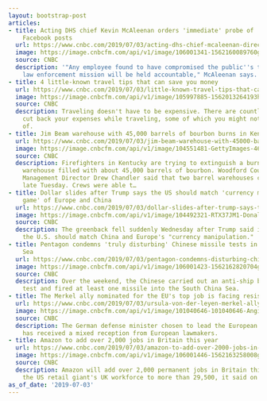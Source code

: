 ```yaml
---
layout: bootstrap-post
articles:
- title: Acting DHS chief Kevin McAleenan orders 'immediate' probe of 'inexcusable'
    Facebook posts
  url: https://www.cnbc.com/2019/07/03/acting-dhs-chief-mcaleenan-directs-probe-of-inexcusable-facebook-posts.html
  image: https://image.cnbcfm.com/api/v1/image/106001341-1562160089760gettyimages-1158863342.jpeg?v=1562160115
  source: CNBC
  description: '"Any employee found to have compromised the public''s trust in our
    law enforcement mission will be held accountable," McAleenan says.'
- title: 4 little-known travel tips that can save you money
  url: https://www.cnbc.com/2019/07/03/little-known-travel-tips-that-can-save-you-money.html
  image: https://image.cnbcfm.com/api/v1/image/105997885-1562013264193happy-women-at-eiffel_t20_wajqbz.jpg?v=1562013292
  source: CNBC
  description: Traveling doesn't have to be expensive. There are countless ways to
    cut back your expenses while traveling, some of which you might not even be aware
    of.
- title: Jim Beam warehouse with 45,000 barrels of bourbon burns in Kentucky
  url: https://www.cnbc.com/2019/07/03/jim-beam-warehouse-with-45000-barrels-of-bourbon-burns-in-kentucky.html
  image: https://image.cnbcfm.com/api/v1/image/104551481-GettyImages-462718652-jim-beam.jpg?v=1562164158
  source: CNBC
  description: Firefighters in Kentucky are trying to extinguish a burning Jim Beam
    warehouse filled with about 45,000 barrels of bourbon. Woodford County Emergency
    Management Director Drew Chandler said that two barrel warehouses caught fire
    late Tuesday. Crews were able t…
- title: Dollar slides after Trump says the US should match 'currency manipulation
    game' of Europe and China
  url: https://www.cnbc.com/2019/07/03/dollar-slides-after-trump-says-the-us-should-match-the-currency-manipulation-game.html
  image: https://image.cnbcfm.com/api/v1/image/104492321-RTX37JM1-Donald-Trump-EU.jpg?v=1562164431
  source: CNBC
  description: The greenback fell suddenly Wednesday after Trump said in a tweet that
    the U.S. should match China and Europe's "currency manipulation."
- title: Pentagon condemns 'truly disturbing' Chinese missile tests in South China
    Sea
  url: https://www.cnbc.com/2019/07/03/pentagon-condemns-disturbing-chinese-missile-tests-in-south-china-sea.html
  image: https://image.cnbcfm.com/api/v1/image/106001423-1562162820704gettyimages-1138920167.jpeg?v=1562162919
  source: CNBC
  description: Over the weekend, the Chinese carried out an anti-ship ballistic missile
    test and fired at least one missile into the South China Sea.
- title: The Merkel ally nominated for the EU's top job is facing resistance
  url: https://www.cnbc.com/2019/07/03/ursula-von-der-leyen-merkel-ally-is-facing-resistance.html
  image: https://image.cnbcfm.com/api/v1/image/101040646-101040646-AngieUschi.jpg?v=1529463189
  source: CNBC
  description: The German defense minister chosen to lead the European Commission
    has received a mixed reception from European lawmakers.
- title: Amazon to add over 2,000 jobs in Britain this year
  url: https://www.cnbc.com/2019/07/03/amazon-to-add-over-2000-jobs-in-britain-this-year.html
  image: https://image.cnbcfm.com/api/v1/image/106001446-1562163258008gettyimages-1067741590r.jpg?v=1562163274
  source: CNBC
  description: Amazon will add over 2,000 permanent jobs in Britain this year, taking
    the US retail giant's UK workforce to more than 29,500, it said on Wednesday.
as_of_date: '2019-07-03'
---
```


